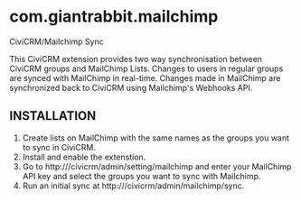 com.giantrabbit.mailchimp
============================

CiviCRM/Mailchimp Sync

This CiviCRM extension provides two way synchronisation between CiviCRM groups and MailChimp Lists. Changes to users in regular groups are synced with MailChimp in real-time. Changes made in MailChimp are synchronized back to CiviCRM using Mailchimp's Webhooks API.

INSTALLATION
------------
1. Create lists on MailChimp with the same names as the groups you want to sync in CiviCRM.
2. Install and enable the extenstion.
3. Go to http://<yourdomain>/civicrm/admin/setting/mailchimp and enter your MailChimp API key and select the groups you want to sync with Mailchimp.
4. Run an initial sync at http://<yourdomain>/civicrm/admin/mailchimp/sync.
